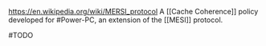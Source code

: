 https://en.wikipedia.org/wiki/MERSI_protocol
A [[Cache Coherence]] policy developed for #Power-PC, an extension of the [[MESI]] protocol.

#TODO 